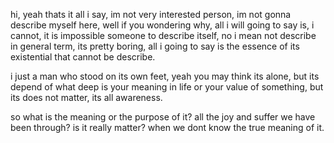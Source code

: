 hi, yeah thats it all i say, im not very interested person, im not gonna describe myself here, well if you wondering why, all i will going to say is, i cannot, it is impossible someone to describe itself, no i mean not describe in general term, its pretty boring, all i going to say is the essence of its existential that cannot be describe.

i just a man who stood on its own feet, yeah you may think its alone, but its depend of what deep is your meaning in life or your value of something, but its does not matter, its all awareness.

so what is the meaning or the purpose of it? all the joy and suffer we have been through? is it really matter? when we dont know the true meaning of it.
